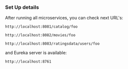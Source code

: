 

### Set Up details

After running all microservices, you can check next URL's:

    http://localhost:8081/catalog/foo
    
    http://localhost:8082/movies/foo
    
    http://localhost:8083/ratingsdata/users/foo
    
and Eureka server is available:

    http://localhost:8761     